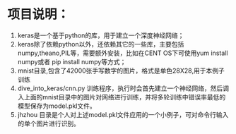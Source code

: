 # 项目说明：
1. keras是一个基于python的库，用于建立一个深度神经网络；
2. keras除了依赖python以外，还依赖其它的一些库，主要包括numpy,theano,PIL等，需要额外安装，比如在CENT OS下可使用yum install numpy或者 pip install numpy等方式；
3. mnist目录,包含了42000张手写数字的图片，格式是单色28X28,用于本例子训练
4. dive_into_keras/cnn.py 训练程序，执行时会首先建立一个神经网络，然后调入上面的mnist目录中的图片对网络进行训练，并将多轮训练中错误率最低的模型保存为model.pkl文件。
5. jhzhou 目录是个人对上述model.pkl文件应用的一个小例子，可对命令行输入的单个图片进行识别。
